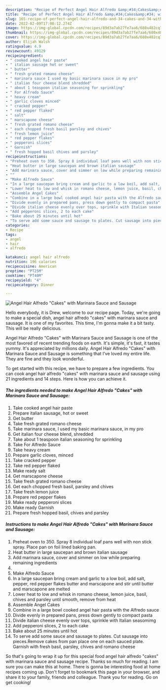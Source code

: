 ```yaml
---
description: "Recipe of Perfect Angel Hair Alfredo &amp;#34;Cakes&amp;#34; with Marinara Sauce and Sausage"
title: "Recipe of Perfect Angel Hair Alfredo &amp;#34;Cakes&amp;#34; with Marinara Sauce and Sausage"
slug: 165-recipe-of-perfect-angel-hair-alfredo-and-34-cakes-and-34-with-marinara-sauce-and-sausage
date: 2022-02-09T17:00:12.274Z
image: https://img-global.cpcdn.com/recipes/89d3a7ab27fe7aa6/680x482cq70/angel-hair-alfredo-cakes-with-marinara-sauce-and-sausage-recipe-main-photo.jpg
thumbnail: https://img-global.cpcdn.com/recipes/89d3a7ab27fe7aa6/680x482cq70/angel-hair-alfredo-cakes-with-marinara-sauce-and-sausage-recipe-main-photo.jpg
cover: https://img-global.cpcdn.com/recipes/89d3a7ab27fe7aa6/680x482cq70/angel-hair-alfredo-cakes-with-marinara-sauce-and-sausage-recipe-main-photo.jpg
author: Elijah Walsh
ratingvalue: 4.9
reviewcount: 49129
recipeingredient:
- " cooked angel hair paste"
- " italian sausage hot or sweet"
- " butter"
- " fresh grated romano cheese"
- " marinara sauce I used my basic marinara sauce in my pro"
- " italian four cheese blend shredded"
- " about 1 teaspoon italian seasoning for sprinkling"
- " For Alfredo Sauce"
- " heavy cream"
- " garlic cloves minced"
- " cracked pepper"
- " red pepper flaked"
- " salt"
- " marscapone cheese"
- " fresh grated romano cheese"
- " each chopped fresh basil parsley and chives"
- " fresh lemon juice"
- " red pepper flakes"
- " pepperoni slices"
- " Garnish"
- " fresh hopped basil chives and parsley"
recipeinstructions:
- "Preheat oven to 350. Spray 8 individual loaf pans well with non stick spray. Place pan on foil lined baking pan."
- "Heat butter in large saucepan and brown italian sausage"
- "Add marinara sauce, cover and simmer on low while preparing remaining ingredients"
- ""
- "Make Alfredo Sauce"
- "In a large saucepan bring cream and garlic to a low boil, add salt, pepper, red pepper flakes butter and marscapone and stir until butter and marscapone are melted"
- "Lower heat to low and whisk in romano cheese, lemon juice, basil, chives and parsley until smooth, remove from heat"
- "Assemble Angel Cakes"
- "Combine in a large bowl cooked angel hair pasta with the Alfredo sauce"
- "Divide evenly in prepared pans, press down gently to compact pasta"
- "Divide italian cheese evenly over tops, sprinkle with Italian seasomimg"
- "Add pepperoni slices, 2 to each cake"
- "Bake about 25 minutes until hot"
- "To serve add some sauce and sausage to plates. Cut sausage into pieces.Remove cakes from pan place one on each sauced plate. Garnish with fresh basil, parsley, chives and romano cheese"
categories:
- Recipe
tags:
- angel
- hair
- alfredo

katakunci: angel hair alfredo 
nutrition: 196 calories
recipecuisine: American
preptime: "PT25M"
cooktime: "PT40M"
recipeyield: "4"
recipecategory: Dinner

---
```



![Angel Hair Alfredo &#34;Cakes&#34; with Marinara Sauce and Sausage](https://img-global.cpcdn.com/recipes/89d3a7ab27fe7aa6/680x482cq70/angel-hair-alfredo-cakes-with-marinara-sauce-and-sausage-recipe-main-photo.jpg)

Hello everybody, it is Drew, welcome to our recipe page. Today, we're going to make a special dish, angel hair alfredo &#34;cakes&#34; with marinara sauce and sausage. It is one of my favorites. This time, I'm gonna make it a bit tasty. This will be really delicious.



Angel Hair Alfredo &#34;Cakes&#34; with Marinara Sauce and Sausage is one of the most favored of recent trending foods on earth. It's simple, it's fast, it tastes yummy. It's appreciated by millions daily. Angel Hair Alfredo &#34;Cakes&#34; with Marinara Sauce and Sausage is something that I've loved my entire life. They are fine and they look wonderful.


To get started with this recipe, we have to prepare a few ingredients. You can cook angel hair alfredo &#34;cakes&#34; with marinara sauce and sausage using 21 ingredients and 14 steps. Here is how you can achieve it.

<!--inarticleads1-->

##### The ingredients needed to make Angel Hair Alfredo &#34;Cakes&#34; with Marinara Sauce and Sausage:

1. Take  cooked angel hair paste
1. Prepare  italian sausage, hot or sweet
1. Get  butter
1. Take  fresh grated romano cheese
1. Take  marinara sauce, I used my basic marinara sauce, in my pro
1. Get  italian four cheese blend, shredded
1. Take  about 1 teaspoon italian seasoning for sprinkling
1. Take  For Alfredo Sauce
1. Take  heavy cream
1. Prepare  garlic cloves, minced
1. Take  cracked pepper
1. Take  red pepper flaked
1. Make ready  salt
1. Get  marscapone cheese
1. Take  fresh grated romano cheese
1. Get  each chopped fresh basil, parsley and chives
1. Take  fresh lemon juice
1. Prepare  red pepper flakes
1. Make ready  pepperoni slices
1. Make ready  Garnish
1. Prepare  fresh hopped basil, chives and parsley




<!--inarticleads2-->

##### Instructions to make Angel Hair Alfredo &#34;Cakes&#34; with Marinara Sauce and Sausage:

1. Preheat oven to 350. Spray 8 individual loaf pans well with non stick spray. Place pan on foil lined baking pan.
1. Heat butter in large saucepan and brown italian sausage
1. Add marinara sauce, cover and simmer on low while preparing remaining ingredients
1. 
1. Make Alfredo Sauce
1. In a large saucepan bring cream and garlic to a low boil, add salt, pepper, red pepper flakes butter and marscapone and stir until butter and marscapone are melted
1. Lower heat to low and whisk in romano cheese, lemon juice, basil, chives and parsley until smooth, remove from heat
1. Assemble Angel Cakes
1. Combine in a large bowl cooked angel hair pasta with the Alfredo sauce
1. Divide evenly in prepared pans, press down gently to compact pasta
1. Divide italian cheese evenly over tops, sprinkle with Italian seasomimg
1. Add pepperoni slices, 2 to each cake
1. Bake about 25 minutes until hot
1. To serve add some sauce and sausage to plates. Cut sausage into pieces.Remove cakes from pan place one on each sauced plate. Garnish with fresh basil, parsley, chives and romano cheese




So that's going to wrap it up for this special food angel hair alfredo &#34;cakes&#34; with marinara sauce and sausage recipe. Thanks so much for reading. I am sure you can make this at home. There is gonna be interesting food at home recipes coming up. Don't forget to bookmark this page in your browser, and share it to your family, friends and colleague. Thank you for reading. Go on get cooking!
